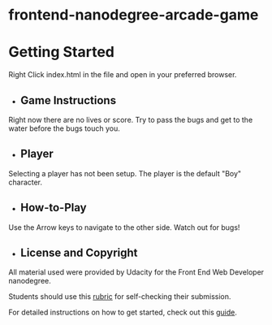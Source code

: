 frontend-nanodegree-arcade-game
===============================

# **Getting Started**
Right Click index.html in the file and open in your preferred browser.

- ## **Game Instructions**
Right now there are no lives or score. Try to pass the bugs and get to the water before the bugs touch you.

- ## **Player**
Selecting a player has not been setup. The player is the default "Boy" character.

- ## **How-to-Play**
Use the Arrow keys to navigate to the other side. Watch out for bugs!

- ## **License and Copyright**
All material used were provided by Udacity for the Front End Web Developer nanodegree.

Students should use this [rubric](https://www.udacity.com/course/viewer/#!/c-nd001/l-2696458597/m-2687128535) for self-checking their submission.

For detailed instructions on how to get started, check out this [guide](https://docs.google.com/document/d/1v01aScPjSWCCWQLIpFqvg3-vXLH2e8_SZQKC8jNO0Dc/pub?embedded=true).
